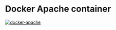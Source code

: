 # Docker Apache container


[![docker-apache](https://img.shields.io/badge/spy86-apache-blue.svg)](https://cloud.docker.com/repository/docker/spy86/apache)
